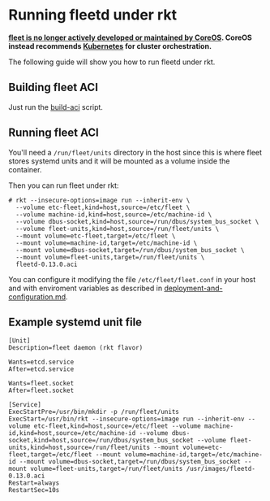 # Running fleetd under rkt

**[fleet is no longer actively developed or maintained by CoreOS](https://coreos.com/blog/migrating-from-fleet-to-kubernetes.html). CoreOS instead recommends [Kubernetes](https://coreos.com/kubernetes/docs/latest/) for cluster orchestration.**

The following guide will show you how to run fleetd under rkt.

## Building fleet ACI

Just run the [build-aci][build-aci] script.

## Running fleet ACI

You'll need a `/run/fleet/units` directory in the host since this is where fleet stores systemd units and it will be mounted as a volume inside the container.

Then you can run fleet under rkt:

```
# rkt --insecure-options=image run --inherit-env \
  --volume etc-fleet,kind=host,source=/etc/fleet \
  --volume machine-id,kind=host,source=/etc/machine-id \
  --volume dbus-socket,kind=host,source=/run/dbus/system_bus_socket \
  --volume fleet-units,kind=host,source=/run/fleet/units \
  --mount volume=etc-fleet,target=/etc/fleet \
  --mount volume=machine-id,target=/etc/machine-id \
  --mount volume=dbus-socket,target=/run/dbus/system_bus_socket \
  --mount volume=fleet-units,target=/run/fleet/units \
  fleetd-0.13.0.aci
```

You can configure it modifying the file `/etc/fleet/fleet.conf` in your host and with enviroment variables as described in [deployment-and-configuration.md][deployment-and-configuration].

## Example systemd unit file

```
[Unit]
Description=fleet daemon (rkt flavor)

Wants=etcd.service
After=etcd.service

Wants=fleet.socket
After=fleet.socket

[Service]
ExecStartPre=/usr/bin/mkdir -p /run/fleet/units
ExecStart=/usr/bin/rkt --insecure-options=image run --inherit-env --volume etc-fleet,kind=host,source=/etc/fleet --volume machine-id,kind=host,source=/etc/machine-id --volume dbus-socket,kind=host,source=/run/dbus/system_bus_socket --volume fleet-units,kind=host,source=/run/fleet/units --mount volume=etc-fleet,target=/etc/fleet --mount volume=machine-id,target=/etc/machine-id --mount volume=dbus-socket,target=/run/dbus/system_bus_socket --mount volume=fleet-units,target=/run/fleet/units /usr/images/fleetd-0.13.0.aci
Restart=always
RestartSec=10s
```

[build-aci]: /scripts/build-aci
[deployment-and-configuration]: deployment-and-configuration.md
